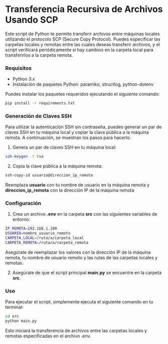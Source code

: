 # Transferencia Recursiva de Archivos Usando SCP

Este script de Python te permite transferir archivos entre máquinas locales utilizando el protocolo SCP (Secure Copy Protocol). Puedes especificar las carpetas locales y remotas entre las cuales deseas transferir archivos, y el script verificará periódicamente si hay cambios en la carpeta local para transferirlos a la carpeta remota.


### Requisitos
- Python 3.x
- Instalación de paquetes Python: paramiko, structlog, python-dotenv

Puedes instalar los paquetes requeridos ejecutando el siguiente comando:


```bash
pip install -r requirements.txt
```

### Generación de Claves SSH

Para utilizar la autenticación SSH sin contraseña, puedes generar un par de claves SSH en tu máquina local y copiar la clave pública a la máquina remota. A continuación, se muestran los pasos para hacerlo:

1. Genera un par de claves SSH en tu máquina local:

```bash
ssh-keygen -t rsa
```

2. Copia la clave pública a la máquina remota:

```bash
ssh-copy-id usuario@direccion_ip_remota
```

Reemplaza **usuario** con tu nombre de usuario en la máquina remota y **direccion_ip_remota** con la dirección IP de la máquina remota

### Configuración

1. Crea un archivo **.env** en la carpeta **src** con las siguientes variables de entorno:

```bash
IP_REMOTA=192.168.1.100
USUARIO=nombre_usuario_remoto
CARPETA_LOCAL=/ruta/a/carpeta_local
CARPETA_REMOTA=/ruta/a/carpeta_remota
```


Asegúrate de reemplazar los valores con la dirección IP de la máquina remota, tu nombre de usuario remoto y las rutas de las carpetas locales y remotas.

2. Asegúrate de que el script principal **main.py** se encuentre en la carpeta **src**.

### Uso

Para ejecutar el script, simplemente ejecuta el siguiente comando en tu terminal:

```bash
cd src
python main.py
```

Esto iniciará la transferencia de archivos entre las carpetas locales y remotas especificadas en el archivo .env.